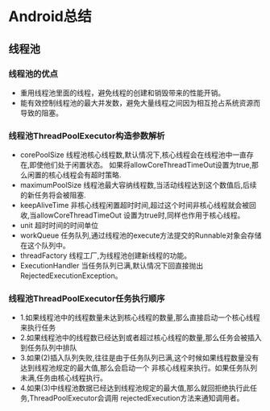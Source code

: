 # Android总结
## 线程池
### 线程池的优点
* 重用线程池里面的线程，避免线程的创建和销毁带来的性能开销。
* 能有效控制线程池的最大并发数，避免大量线程之间因为相互抢占系统资源而导致的阻塞。
### 线程池ThreadPoolExecutor构造参数解析
* corePoolSize 线程池核心线程数,默认情况下,核心线程会在线程池中一直存在,即使他们处于闲置状态。
如果将allowCoreThreadTimeOut设置为true,那么闲置的核心线程会有超时策略.
* maximumPoolSize 线程池最大容纳线程数,当活动线程达到这个数值后,后续的新任务将会被阻塞.
* keepAliveTime 非核心线程闲置超时时间,超过这个时间非核心线程就会被回收,当allowCoreThreadTimeOut
设置为true时,同样也作用于核心线程。
* unit 超时时间的时间单位
* workQueue 任务队列,通过线程池的execute方法提交的Runnable对象会存储在这个队列中。
* threadFactory 线程工厂,为线程池创建新线程的功能。
* ExecutionHandler 当任务队列已满,默认情况下回直接抛出RejectedExecutionException。
### 线程池ThreadPoolExecutor任务执行顺序
* 1.如果线程池中的线程数量未达到核心线程的数量,那么直接启动一个核心线程来执行任务
* 2.如果线程池中的线程数已经达到或者超过核心线程的数量,那么任务会被插入到任务队列中排队
* 3.如果(2)插入队列失败,往往是由于任务队列已满,这个时候如果线程数量没有达到线程池规定的最大值,那么会启动一个
非核心线程来执行。如果任务队列未满,任务由核心线程执行。
* 4.如果(3)中线程池数据已经达到线程池规定的最大值,那么就回拒绝执行此任务,ThreadPoolExecutor会调用
rejectedExecution方法来通知调用者。

